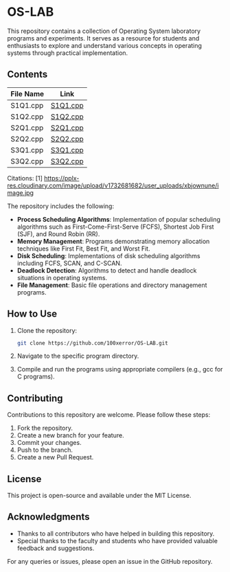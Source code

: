 # OS-LAB

This repository contains a collection of Operating System laboratory programs and experiments. It serves as a resource for students and enthusiasts to explore and understand various concepts in operating systems through practical implementation.

## Contents

| File Name | Link |
|-----------|------|
| S1Q1.cpp | [S1Q1.cpp](https://github.com/100xerror/OS-LAB/blob/main/OS/S1Q1.cpp) |
| S1Q2.cpp | [S1Q2.cpp](https://github.com/100xerror/OS-LAB/blob/main/OS/S1Q2.cpp) |
| S2Q1.cpp | [S2Q1.cpp](https://github.com/100xerror/OS-LAB/blob/main/OS/S2Q1.cpp) |
| S2Q2.cpp | [S2Q2.cpp](https://github.com/100xerror/OS-LAB/blob/main/OS/S2Q2.cpp) |
| S3Q1.cpp | [S3Q1.cpp](https://github.com/100xerror/OS-LAB/blob/main/OS/S3Q1.cpp) |
| S3Q2.cpp | [S3Q2.cpp](https://github.com/100xerror/OS-LAB/blob/main/OS/S3Q2.cpp) |

Citations:
[1] https://pplx-res.cloudinary.com/image/upload/v1732681682/user_uploads/xbjownune/image.jpg


The repository includes the following:

- **Process Scheduling Algorithms**: Implementation of popular scheduling algorithms such as First-Come-First-Serve (FCFS), Shortest Job First (SJF), and Round Robin (RR).
- **Memory Management**: Programs demonstrating memory allocation techniques like First Fit, Best Fit, and Worst Fit.
- **Disk Scheduling**: Implementations of disk scheduling algorithms including FCFS, SCAN, and C-SCAN.
- **Deadlock Detection**: Algorithms to detect and handle deadlock situations in operating systems.
- **File Management**: Basic file operations and directory management programs.

## How to Use

1. Clone the repository:
   ```bash
   git clone https://github.com/100xerror/OS-LAB.git
   ```

2. Navigate to the specific program directory.

3. Compile and run the programs using appropriate compilers (e.g., gcc for C programs).

## Contributing

Contributions to this repository are welcome. Please follow these steps:

1. Fork the repository.
2. Create a new branch for your feature.
3. Commit your changes.
4. Push to the branch.
5. Create a new Pull Request.

## License

This project is open-source and available under the MIT License.

## Acknowledgments

- Thanks to all contributors who have helped in building this repository.
- Special thanks to the faculty and students who have provided valuable feedback and suggestions.

For any queries or issues, please open an issue in the GitHub repository.

